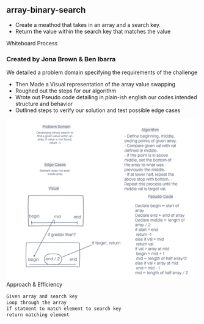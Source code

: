 ## array-binary-search

- Create a meathod that takes in an array and a search key.
- Return the value within the search key that matches the value

Whiteboard Process

### Created by Jona Brown & Ben Ibarra
We detailed a problem domain specifying the requirements of the challenge
- Then Made a Visual representation of the array value swapping
- Roughed out the steps for our algorithm
- Wrote out Pseudo code detailing in plain-ish english our codes intended structure and behavior
- Outlined steps to verify our solution and test possible edge
    cases

![Whiteboard](./CodeChallenge03.PNG)
Approach & Efficiency

    Given array and search key
    Loop through the array
    if statment to match element to search key
    return matching element

